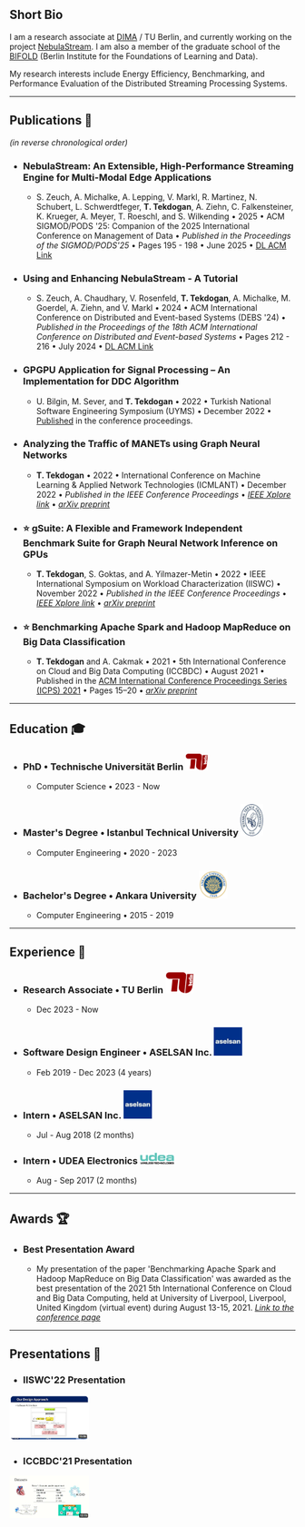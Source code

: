 ## Short Bio
I am a research associate at [DIMA](https://www.tu.berlin/en/dima) / TU Berlin, and currently working on the project [NebulaStream](https://nebula.stream/).
I am also a member of the graduate school of the [BIFOLD](https://www.bifold.berlin/) (Berlin Institute for the Foundations of Learning and Data).

My research interests include Energy Efficiency, Benchmarking, and Performance Evaluation of the Distributed Streaming Processing Systems.

---


## Publications 📜
_(in reverse chronological order)_

- ### NebulaStream: An Extensible, High-Performance Streaming Engine for Multi-Modal Edge Applications
  - S. Zeuch, A. Michalke, A. Lepping, V. Markl, R. Martinez, N. Schubert, L. Schwerdtfeger, **T. Tekdogan**, A. Ziehn, C. Falkensteiner, K. Krueger, A. Meyer, T. Roeschl, and S. Wilkending • 2025 • ACM SIGMOD/PODS '25: Companion of the 2025 International Conference on Management of Data • _Published in the Proceedings of the SIGMOD/PODS'25_ • Pages 195 - 198 • June 2025 • [DL ACM Link](https://dl.acm.org/doi/10.1145/3722212.3725118)

- ### Using and Enhancing NebulaStream - A Tutorial
  - S. Zeuch, A. Chaudhary, V. Rosenfeld, **T. Tekdogan**, A. Michalke, M. Goerdel, A. Ziehn, and V. Markl • 2024 • ACM International Conference on Distributed and Event-based Systems (DEBS '24) • _Published in the Proceedings of the 18th ACM International Conference on Distributed and Event-based Systems_ • Pages 212 - 216 • July 2024 • [DL ACM Link](https://dl.acm.org/doi/10.1145/3629104.3674126)

- ### GPGPU Application for Signal Processing – An Implementation for DDC Algorithm
  - U. Bilgin, M. Sever, and **T. Tekdogan** • 2022 • Turkish National Software Engineering Symposium (UYMS) • December 2022 • [Published](https://ekitap.atauni.edu.tr/index.php/16-ulusal-yazilim-muhendisligi-sempozyumu-bildiri-kitabi/) in the conference proceedings.

- ### Analyzing the Traffic of MANETs using Graph Neural Networks
  - **T. Tekdogan** • 2022 • International Conference on Machine Learning & Applied Network Technologies (ICMLANT) • December 2022 • _Published in the IEEE Conference Proceedings_ • [_IEEE Xplore link_](https://ieeexplore.ieee.org/document/9996518) • [_arXiv preprint_](https://arxiv.org/abs/2212.08923)

- ### ⭐ gSuite: A Flexible and Framework Independent Benchmark Suite for Graph Neural Network Inference on GPUs
  - **T. Tekdogan**, S. Goktas, and A. Yilmazer-Metin • 2022 • IEEE International Symposium on Workload Characterization (IISWC) • November 2022 • _Published in the IEEE Conference Proceedings_ • [_IEEE Xplore link_](https://ieeexplore.ieee.org/abstract/document/9975401) • [_arXiv preprint_](https://arxiv.org/abs/2210.11601)

- ### ⭐ Benchmarking Apache Spark and Hadoop MapReduce on Big Data Classification
  - **T. Tekdogan** and A. Cakmak • 2021 • 5th International Conference on Cloud and Big Data Computing (ICCBDC) • August 2021 • Published in the [ACM International Conference Proceedings Series (ICPS) 2021](https://dl.acm.org/doi/fullHtml/10.1145/3481646.3481649) • Pages 15–20 • [_arXiv preprint_](https://arxiv.org/abs/2209.10637)



---

## Education 🎓

- ### PhD • Technische Universität Berlin <img src="./tu.png" width="40">
  - Computer Science • 2023 - Now

- ### Master's Degree • Istanbul Technical University <img src="./itu.jpg" width="40">
  - Computer Engineering • 2020 - 2023

- ### Bachelor's Degree • Ankara University <img src="./au.png" width="50">
  - Computer Engineering • 2015 - 2019

---

## Experience 💼

- ### Research Associate • TU Berlin <img src="./tu.png" width="50">
  - Dec 2023 - Now

- ### Software Design Engineer • ASELSAN Inc.  <img src="./asel.jpg" width="50">
  - Feb 2019 - Dec 2023 (4 years)

- ### Intern • ASELSAN Inc.  <img src="./asel.jpg" width="50">
  - Jul - Aug 2018 (2 months)

- ### Intern • UDEA Electronics  <img src="./udea.png" width="60">
  - Aug - Sep 2017 (2 months)



---

## Awards 🏆

- ### Best Presentation Award
  - My presentation of the paper 'Benchmarking Apache Spark and Hadoop MapReduce on Big Data Classification' was awarded as the best presentation of the 2021 5th International Conference on Cloud and Big Data Computing, held at University of Liverpool, Liverpool, United Kingdom (virtual event) during August 13-15, 2021. [_Link to the conference page_](http://www.iccbdc.org/iccbdc21.html)


---

## Presentations 🎥

- ### IISWC'22 Presentation  
[<img src="./gh1.PNG" width="140">](https://youtu.be/HunX54vqUcc)

- ### ICCBDC'21 Presentation
[<img src="./gh2.PNG" width="140">](https://youtu.be/bikQj8yqIJw)





